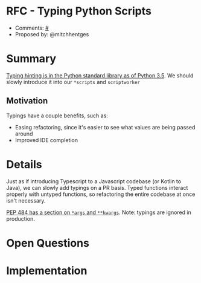 # RFC <number> - Typing Python Scripts
* Comments: [#<number>](https://api.github.com/repos/mozilla-releng/releng-rfcs/issues/<number>)
* Proposed by: @mitchhentges

# Summary

[Typing hinting is in the Python standard library as of Python 3.5](https://docs.python.org/3/library/typing.html).
We should slowly introduce it into our `*scripts` and `scriptworker`

## Motivation

Typings have a couple benefits, such as:
* Easing refactoring, since it's easier to see what values are being passed around
* Improved IDE completion

# Details

Just as if introducing Typescript to a Javascript codebase (or Kotlin to Java), we can slowly add typings on a PR basis.
Typed functions interact properly with untyped functions, so refactoring the entire codebase at once isn't necessary.

[PEP 484 has a section on `*args` and `**kwargs`](https://www.python.org/dev/peps/pep-0484/#arbitrary-argument-lists-and-default-argument-values).
Note: typings are ignored in production.

# Open Questions

# Implementation
